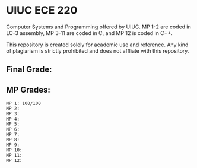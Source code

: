 # UIUC ECE 220

Computer Systems and Programming offered by UIUC. MP 1-2 are coded in LC-3 assembly, MP 3-11 are coded in C, and MP 12 is coded in C++.

This repository is created solely for academic use and reference. Any kind of plagiarism is strictly prohibited and does not affliate with this repository.

## Final Grade:

## MP Grades:

	MP 1: 100/100
	MP 2:
	MP 3:
	MP 4:
	MP 5:
	MP 6:
	MP 7:
	MP 8:
	MP 9:
	MP 10:
	MP 11:
	MP 12:
